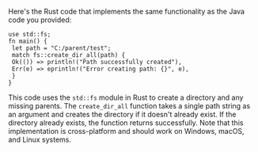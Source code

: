 Here's the Rust code that implements the same functionality as the Java code you provided:
```
use std::fs;
fn main() {
 let path = "C:/parent/test";
 match fs::create_dir_all(path) {
 Ok(()) => println!("Path successfully created"),
 Err(e) => eprintln!("Error creating path: {}", e),
 }
}
```
This code uses the `std::fs` module in Rust to create a directory and any missing parents. The `create_dir_all` function takes a single path string as an argument and creates the directory if it doesn't already exist. If the directory already exists, the function returns successfully.
Note that this implementation is cross-platform and should work on Windows, macOS, and Linux systems.


